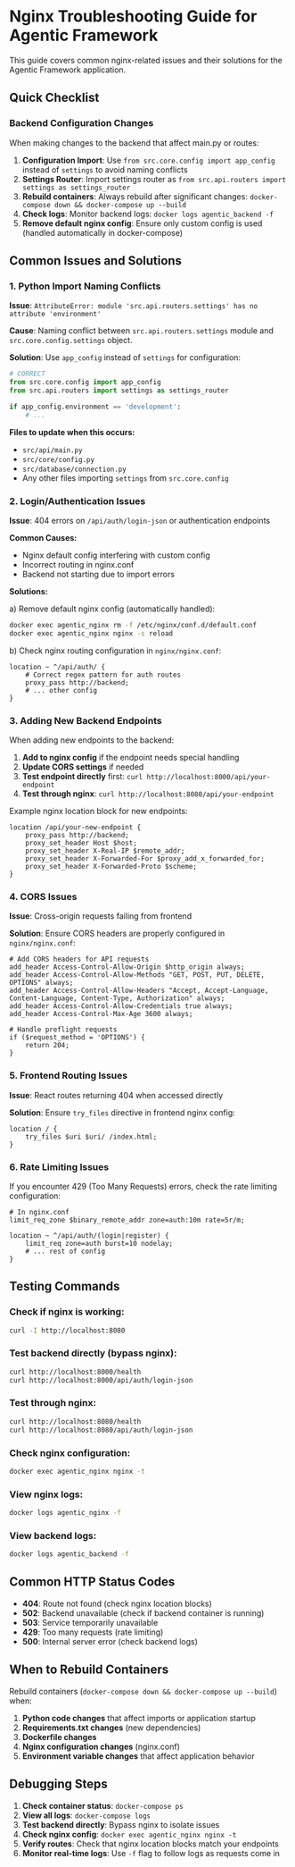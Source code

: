 # Nginx Troubleshooting Guide for Agentic Framework

This guide covers common nginx-related issues and their solutions for the Agentic Framework application.

## Quick Checklist

### Backend Configuration Changes
When making changes to the backend that affect main.py or routes:

1. **Configuration Import**: Use `from src.core.config import app_config` instead of `settings` to avoid naming conflicts
2. **Settings Router**: Import settings router as `from src.api.routers import settings as settings_router`
3. **Rebuild containers**: Always rebuild after significant changes: `docker-compose down && docker-compose up --build`
4. **Check logs**: Monitor backend logs: `docker logs agentic_backend -f`
5. **Remove default nginx config**: Ensure only custom config is used (handled automatically in docker-compose)

## Common Issues and Solutions

### 1. Python Import Naming Conflicts

**Issue**: `AttributeError: module 'src.api.routers.settings' has no attribute 'environment'`

**Cause**: Naming conflict between `src.api.routers.settings` module and `src.core.config.settings` object.

**Solution**: Use `app_config` instead of `settings` for configuration:
```python
# CORRECT
from src.core.config import app_config
from src.api.routers import settings as settings_router

if app_config.environment == 'development':
    # ...
```

**Files to update when this occurs:**
- `src/api/main.py`
- `src/core/config.py` 
- `src/database/connection.py`
- Any other files importing `settings` from `src.core.config`

### 2. Login/Authentication Issues

**Issue**: 404 errors on `/api/auth/login-json` or authentication endpoints

**Common Causes:**
- Nginx default config interfering with custom config
- Incorrect routing in nginx.conf
- Backend not starting due to import errors

**Solutions:**

a) Remove default nginx config (automatically handled):
```bash
docker exec agentic_nginx rm -f /etc/nginx/conf.d/default.conf
docker exec agentic_nginx nginx -s reload
```

b) Check nginx routing configuration in `nginx/nginx.conf`:
```nginx
location ~ ^/api/auth/ {
    # Correct regex pattern for auth routes
    proxy_pass http://backend;
    # ... other config
}
```

### 3. Adding New Backend Endpoints

When adding new endpoints to the backend:

1. **Add to nginx config** if the endpoint needs special handling
2. **Update CORS settings** if needed
3. **Test endpoint directly** first: `curl http://localhost:8000/api/your-endpoint`
4. **Test through nginx**: `curl http://localhost:8080/api/your-endpoint`

Example nginx location block for new endpoints:
```nginx
location /api/your-new-endpoint {
    proxy_pass http://backend;
    proxy_set_header Host $host;
    proxy_set_header X-Real-IP $remote_addr;
    proxy_set_header X-Forwarded-For $proxy_add_x_forwarded_for;
    proxy_set_header X-Forwarded-Proto $scheme;
}
```

### 4. CORS Issues

**Issue**: Cross-origin requests failing from frontend

**Solution**: Ensure CORS headers are properly configured in `nginx/nginx.conf`:

```nginx
# Add CORS headers for API requests
add_header Access-Control-Allow-Origin $http_origin always;
add_header Access-Control-Allow-Methods "GET, POST, PUT, DELETE, OPTIONS" always;
add_header Access-Control-Allow-Headers "Accept, Accept-Language, Content-Language, Content-Type, Authorization" always;
add_header Access-Control-Allow-Credentials true always;
add_header Access-Control-Max-Age 3600 always;

# Handle preflight requests
if ($request_method = 'OPTIONS') {
    return 204;
}
```

### 5. Frontend Routing Issues

**Issue**: React routes returning 404 when accessed directly

**Solution**: Ensure `try_files` directive in frontend nginx config:
```nginx
location / {
    try_files $uri $uri/ /index.html;
}
```

### 6. Rate Limiting Issues

If you encounter 429 (Too Many Requests) errors, check the rate limiting configuration:

```nginx
# In nginx.conf
limit_req_zone $binary_remote_addr zone=auth:10m rate=5r/m;

location ~ ^/api/auth/(login|register) {
    limit_req zone=auth burst=10 nodelay;
    # ... rest of config
}
```

## Testing Commands

### Check if nginx is working:
```bash
curl -I http://localhost:8080
```

### Test backend directly (bypass nginx):
```bash
curl http://localhost:8000/health
curl http://localhost:8000/api/auth/login-json
```

### Test through nginx:
```bash
curl http://localhost:8080/health
curl http://localhost:8080/api/auth/login-json
```

### Check nginx configuration:
```bash
docker exec agentic_nginx nginx -t
```

### View nginx logs:
```bash
docker logs agentic_nginx -f
```

### View backend logs:
```bash
docker logs agentic_backend -f
```

## Common HTTP Status Codes

- **404**: Route not found (check nginx location blocks)
- **502**: Backend unavailable (check if backend container is running)
- **503**: Service temporarily unavailable
- **429**: Too many requests (rate limiting)
- **500**: Internal server error (check backend logs)

## When to Rebuild Containers

Rebuild containers (`docker-compose down && docker-compose up --build`) when:

1. **Python code changes** that affect imports or application startup
2. **Requirements.txt changes** (new dependencies)
3. **Dockerfile changes**
4. **Nginx configuration changes** (nginx.conf)
5. **Environment variable changes** that affect application behavior

## Debugging Steps

1. **Check container status**: `docker-compose ps`
2. **View all logs**: `docker-compose logs`
3. **Test backend directly**: Bypass nginx to isolate issues
4. **Check nginx config**: `docker exec agentic_nginx nginx -t`
5. **Verify routes**: Check that nginx location blocks match your endpoints
6. **Monitor real-time logs**: Use `-f` flag to follow logs as requests come in 